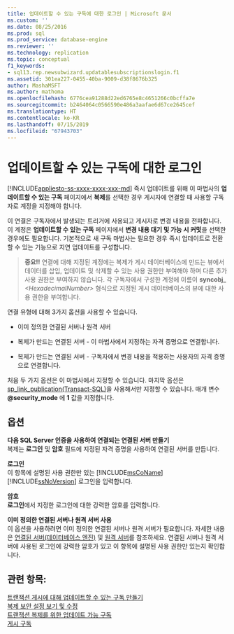 ```yaml
---
title: 업데이트할 수 있는 구독에 대한 로그인 | Microsoft 문서
ms.custom: ''
ms.date: 08/25/2016
ms.prod: sql
ms.prod_service: database-engine
ms.reviewer: ''
ms.technology: replication
ms.topic: conceptual
f1_keywords:
- sql13.rep.newsubwizard.updatablesubscriptionslogin.f1
ms.assetid: 301ea227-0455-40ba-9009-d38f8676b325
author: MashaMSFT
ms.author: mathoma
ms.openlocfilehash: 6776cea91288d22ed6765e8c4651266c0bcffa7e
ms.sourcegitcommit: b2464064c0566590e486a3aafae6d67ce2645cef
ms.translationtype: HT
ms.contentlocale: ko-KR
ms.lasthandoff: 07/15/2019
ms.locfileid: "67943703"
---
```

# <a name="login-for-updatable-subscriptions"></a>업데이트할 수 있는 구독에 대한 로그인
[!INCLUDE[appliesto-ss-xxxx-xxxx-xxx-md](../../includes/appliesto-ss-xxxx-xxxx-xxx-md.md)]
  즉시 업데이트를 위해 이 마법사의 **업데이트할 수 있는 구독** 페이지에서 **복제**를 선택한 경우 게시자에 연결할 때 사용할 구독자로 계정을 지정해야 합니다. 
  
 이 연결은 구독자에서 발생되는 트리거에 사용되고 게시자로 변경 내용을 전파합니다. 이 계정은 **업데이트할 수 있는 구독** 페이지에서 **변경 내용 대기 및 가능 시 커밋**을 선택한 경우에도 필요합니다. 기본적으로 새 구독 마법사는 필요한 경우 즉시 업데이트로 전환할 수 있는 기능으로 지연 업데이트를 구성합니다.  
  
> **중요!!** 연결에 대해 지정된 계정에는 복제가 게시 데이터베이스에 만드는 뷰에서 데이터를 삽입, 업데이트 및 삭제할 수 있는 사용 권한만 부여해야 하며 다른 추가 사용 권한은 부여하지 않습니다. 각 구독자에서 구성한 계정에 이름이 **syncobj_** _\<HexadecimalNumber>_ 형식으로 지정된 게시 데이터베이스의 뷰에 대한 사용 권한을 부여합니다.  
  
 연결 유형에 대해 3가지 옵션을 사용할 수 있습니다.  
  
-   이미 정의한 연결된 서버나 원격 서버  
  
-   복제가 만드는 연결된 서버 - 이 마법사에서 지정하는 자격 증명으로 연결합니다.  
  
-   복제가 만드는 연결된 서버 - 구독자에서 변경 내용을 적용하는 사용자의 자격 증명으로 연결합니다.  
  
 처음 두 가지 옵션은 이 마법사에서 지정할 수 있습니다. 마지막 옵션은 [sp_link_publication&#40;Transact-SQL&#41;](../../relational-databases/system-stored-procedures/sp-link-publication-transact-sql.md)을 사용해서만 지정할 수 있습니다. 매개 변수 **@security_mode** 에 **1** 값을 지정합니다.  
  
## <a name="options"></a>옵션  
 **다음 SQL Server 인증을 사용하여 연결되는 연결된 서버 만들기**  
 복제는 **로그인** 및 **암호** 필드에 지정된 자격 증명을 사용하여 연결된 서버를 만듭니다.  
  
 **로그인**  
 이 항목에 설명된 사용 권한만 있는 [!INCLUDE[msCoName](../../includes/msconame-md.md)] [!INCLUDE[ssNoVersion](../../includes/ssnoversion-md.md)] 로그인을 입력합니다.  
  
 **암호**  
 **로그인**에서 지정한 로그인에 대한 강력한 암호를 입력합니다.  
    
 **이미 정의한 연결된 서버나 원격 서버 사용**  
 이 옵션을 사용하려면 이미 정의한 연결된 서버나 원격 서버가 필요합니다. 자세한 내용은 [연결된 서버&#40;데이터베이스 엔진&#41;](../../relational-databases/linked-servers/linked-servers-database-engine.md) 및 [원격 서버](../../database-engine/configure-windows/remote-servers.md)를 참조하세요. 연결된 서버나 원격 서버에 사용된 로그인에 강력한 암호가 있고 이 항목에 설명된 사용 권한만 있는지 확인합니다.  
  
## <a name="see-also"></a>관련 항목:  
 [트랜잭션 게시에 대해 업데이트할 수 있는 구독 만들기](publish/create-an-updatable-subscription-to-a-transactional-publication.md)   
 [복제 보안 설정 보기 및 수정](../../relational-databases/replication/security/view-and-modify-replication-security-settings.md)   
 [트랜잭션 복제를 위한 업데이트 가능 구독](../../relational-databases/replication/transactional/updatable-subscriptions-for-transactional-replication.md)   
 [게시 구독](../../relational-databases/replication/subscribe-to-publications.md)  
  
  
